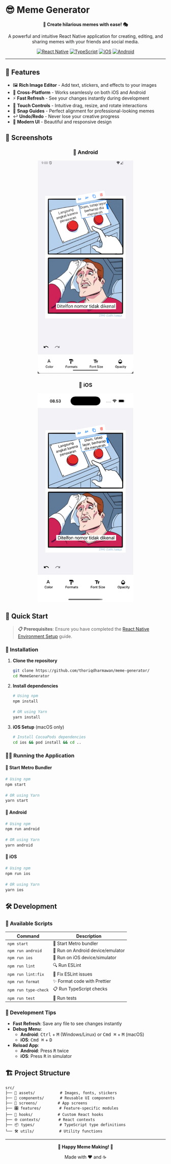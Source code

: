 # 😎 Meme Generator

<div align="center">

**🎨 Create hilarious memes with ease! 🎭**

A powerful and intuitive React Native application for creating, editing, and sharing memes with your friends and social media.

[![React Native](https://img.shields.io/badge/React%20Native-0.75-blue?style=for-the-badge&logo=react)](https://reactnative.dev)
[![TypeScript](https://img.shields.io/badge/TypeScript-5.0-blue?style=for-the-badge&logo=typescript)](https://www.typescriptlang.org/)
[![iOS](https://img.shields.io/badge/iOS-Compatible-black?style=for-the-badge&logo=apple)](https://developer.apple.com/ios/)
[![Android](https://img.shields.io/badge/Android-Compatible-green?style=for-the-badge&logo=android)](https://developer.android.com/)

</div>

---

## 🌟 Features

- 🖼️ **Rich Image Editor** - Add text, stickers, and effects to your images
- 📱 **Cross-Platform** - Works seamlessly on both iOS and Android
- ⚡ **Fast Refresh** - See your changes instantly during development
- 🎯 **Touch Controls** - Intuitive drag, resize, and rotate interactions
- 📐 **Snap Guides** - Perfect alignment for professional-looking memes
- ↩️ **Undo/Redo** - Never lose your creative progress
- 🎨 **Modern UI** - Beautiful and responsive design

## 📱 Screenshots

<div align="center">

### 🤖 Android

<img src="src/assets/screenshot/android.png" alt="Android Screenshot" width="300"/>

### 🍎 iOS

<img src="src/assets/screenshot/ios.png" alt="iOS Screenshot" width="300"/>

</div>

## 🚀 Quick Start

> **📋 Prerequisites**: Ensure you have completed the [React Native Environment Setup](https://reactnative.dev/docs/set-up-your-environment) guide.

### 🔧 Installation

1. **Clone the repository**

   ```bash
   git clone https://github.com/thoriqdharmawan/meme-generator/
   cd MemeGenerator
   ```

2. **Install dependencies**

   ```bash
   # Using npm
   npm install

   # OR using Yarn
   yarn install
   ```

3. **iOS Setup** (macOS only)
   ```bash
   # Install CocoaPods dependencies
   cd ios && pod install && cd ..
   ```

### 🏃‍♂️ Running the Application

#### 📱 Start Metro Bundler

```bash
# Using npm
npm start

# OR using Yarn
yarn start
```

#### 🤖 Android

```bash
# Using npm
npm run android

# OR using Yarn
yarn android
```

#### 🍎 iOS

```bash
# Using npm
npm run ios

# OR using Yarn
yarn ios
```

## 🛠️ Development

### 📝 Available Scripts

| Command              | Description                       |
| -------------------- | --------------------------------- |
| `npm start`          | 🚀 Start Metro bundler            |
| `npm run android`    | 🤖 Run on Android device/emulator |
| `npm run ios`        | 🍎 Run on iOS device/simulator    |
| `npm run lint`       | 🔍 Run ESLint                     |
| `npm run lint:fix`   | 🔧 Fix ESLint issues              |
| `npm run format`     | ✨ Format code with Prettier      |
| `npm run type-check` | 📋 Run TypeScript checks          |
| `npm run test`       | 🧪 Run tests                      |

### 🎯 Development Tips

- **Fast Refresh**: Save any file to see changes instantly
- **Debug Menu**:
  - **Android**: <kbd>Ctrl</kbd> + <kbd>M</kbd> (Windows/Linux) or <kbd>Cmd ⌘</kbd> + <kbd>M</kbd> (macOS)
  - **iOS**: <kbd>Cmd ⌘</kbd> + <kbd>D</kbd>
- **Reload App**:
  - **Android**: Press <kbd>R</kbd> twice
  - **iOS**: Press <kbd>R</kbd> in simulator

## 🏗️ Project Structure

```
src/
├── 🎨 assets/           # Images, fonts, stickers
├── 🧩 components/       # Reusable UI components
├── 📱 screens/         # App screens
├── 🎛️ features/        # Feature-specific modules
├── 🔧 hooks/           # Custom React hooks
├── 🌐 contexts/        # React contexts
├── 📦 types/           # TypeScript type definitions
└── 🛠️ utils/           # Utility functions
```

---

<div align="center">

**🎉 Happy Meme Making! 🎊**

Made with ❤️ and ☕

</div>
